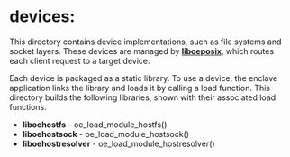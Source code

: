 devices:
========

This directory contains device implementations, such as file systems and
socket layers. These devices are managed by [**liboeposix**](..), which
routes each client request to a target device.

Each device is packaged as a static library. To use a device, the enclave
application links the library and loads it by calling a load function. This
directory builds the following libraries, shown with their associated load
functions.

- **liboehostfs** - oe_load_module_hostfs()
- **liboehostsock** - oe_load_module_hostsock()
- **liboehostresolver** - oe_load_module_hostresolver()
